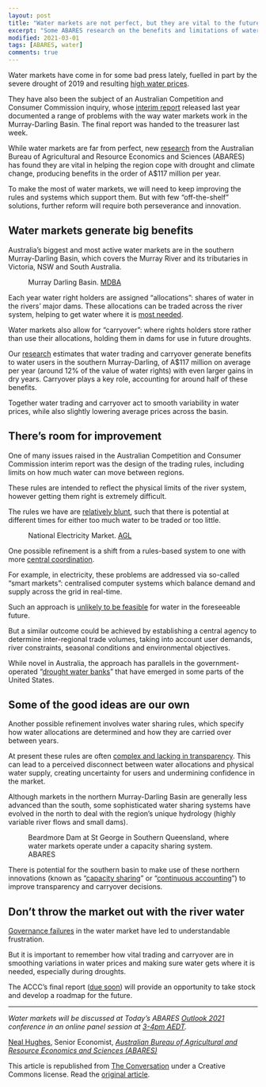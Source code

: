 ```yaml
---
layout: post
title: "Water markets are not perfect, but they are vital to the future of the Murray-Darling Basin"
excerpt: "Some ABARES research on the benefits and limitations of water markets"
modified: 2021-03-01
tags: [ABARES, water]
comments: true
---
```

<p>Water markets have come in for some bad press lately, fuelled in part by the severe drought of 2019 and resulting <a href="https://theconversation.com/drought-and-climate-change-are-driving-high-water-prices-in-the-murray-darling-basin-119993">high water prices</a>.</p>
 
<p>They have also been the subject of an Australian Competition and Consumer Commission inquiry, whose <a href="https://www.accc.gov.au/focus-areas/inquiries-ongoing/murray-darling-basin-water-markets-inquiry/interim-report">interim report</a> released last year documented a range of problems with the way water markets work in the Murray-Darling Basin. The final report was handed to the treasurer last week.</p>

<p>While water markets are far from perfect, new <a href="https://www.agriculture.gov.au/abares/research-topics/working-papers/model-spatial-inter-temporal-water-trade-southern-mdb">research</a> from the Australian Bureau of Agricultural and Resource Economics and Sciences (ABARES) has found they are vital in helping the region cope with drought and climate change, producing benefits in the order of A$117 million per year. </p>

<p>To make the most of water markets, we will need to keep improving the rules and systems which support them. But with few “off-the-shelf” solutions, further reform will require both perseverance and innovation.</p>

<h2>Water markets generate big benefits</h2>

<p>Australia’s biggest and most active water markets are in the southern Murray-Darling Basin, which covers the Murray River and its tributaries in Victoria, NSW and South Australia. </p>

<figure class="align-right zoomable">
            <a href="https://images.theconversation.com/files/386839/original/file-20210228-15-fit7fn.jpg?ixlib=rb-1.1.0&amp;q=45&amp;auto=format&amp;w=1000&amp;fit=clip"><img alt="" src="https://images.theconversation.com/files/386839/original/file-20210228-15-fit7fn.jpg?ixlib=rb-1.1.0&amp;q=45&amp;auto=format&amp;w=237&amp;fit=clip" srcset="https://images.theconversation.com/files/386839/original/file-20210228-15-fit7fn.jpg?ixlib=rb-1.1.0&amp;q=45&amp;auto=format&amp;w=600&amp;h=972&amp;fit=crop&amp;dpr=1 600w, https://images.theconversation.com/files/386839/original/file-20210228-15-fit7fn.jpg?ixlib=rb-1.1.0&amp;q=30&amp;auto=format&amp;w=600&amp;h=972&amp;fit=crop&amp;dpr=2 1200w, https://images.theconversation.com/files/386839/original/file-20210228-15-fit7fn.jpg?ixlib=rb-1.1.0&amp;q=15&amp;auto=format&amp;w=600&amp;h=972&amp;fit=crop&amp;dpr=3 1800w, https://images.theconversation.com/files/386839/original/file-20210228-15-fit7fn.jpg?ixlib=rb-1.1.0&amp;q=45&amp;auto=format&amp;w=754&amp;h=1221&amp;fit=crop&amp;dpr=1 754w, https://images.theconversation.com/files/386839/original/file-20210228-15-fit7fn.jpg?ixlib=rb-1.1.0&amp;q=30&amp;auto=format&amp;w=754&amp;h=1221&amp;fit=crop&amp;dpr=2 1508w, https://images.theconversation.com/files/386839/original/file-20210228-15-fit7fn.jpg?ixlib=rb-1.1.0&amp;q=15&amp;auto=format&amp;w=754&amp;h=1221&amp;fit=crop&amp;dpr=3 2262w" sizes="(min-width: 1466px) 754px, (max-width: 599px) 100vw, (min-width: 600px) 600px, 237px"></a>
            <figcaption>
              <span class="caption">Murray Darling Basin.</span>
              <span class="attribution"><a class="source" href="https://www.mdba.gov.au/water-management/managing-water/water-markets-trade">MDBA</a></span>
            </figcaption>
          </figure>

<p>Each year water right holders are assigned “allocations”: shares of  water in the rivers’ major dams. These allocations can be traded across the river system, helping to get water where it is <a href="http://www.agriculture.gov.au/abares/publications/insights/snapshot-of-australian-water-markets#australian--water-markets-why-where-who-and-how">most needed</a>.</p>

<p>Water markets also allow for “carryover”: where rights holders store rather than use their allocations, holding them in dams for use in future droughts. </p>

<p>Our <a href="https://www.agriculture.gov.au/abares/research-topics/working-papers/model-spatial-inter-temporal-water-trade-southern-mdb">research</a> estimates that water trading and carryover generate benefits to water users in the southern Murray-Darling, of A$117 million on average per year (around 12% of the value of water rights) with even larger gains in dry years. Carryover plays a key role, accounting for around half of these benefits. </p>

<p>Together water trading and carryover act to smooth variability in water prices, while also slightly lowering average prices across the basin. </p>

<h2>There’s room for improvement</h2>

<p>One of many issues raised in the Australian Competition and Consumer Commission interim report was the design of the trading rules, including limits on how much water can move between regions. </p>

<p>These rules are intended to reflect the physical limits of the river system, however getting them right is extremely difficult. </p>

<p>The rules we have are <a href="https://www.accc.gov.au/focus-areas/inquiries-ongoing/murray-darling-basin-water-markets-inquiry/interim-report">relatively blunt</a>, such that there is potential at different times for either too much water to be traded or too little.</p>

<figure class="align-right zoomable">
            <a href="https://images.theconversation.com/files/386836/original/file-20210228-13-1jggh3f.jpg?ixlib=rb-1.1.0&amp;q=45&amp;auto=format&amp;w=1000&amp;fit=clip"><img alt="" src="https://images.theconversation.com/files/386836/original/file-20210228-13-1jggh3f.jpg?ixlib=rb-1.1.0&amp;q=45&amp;auto=format&amp;w=237&amp;fit=clip" srcset="https://images.theconversation.com/files/386836/original/file-20210228-13-1jggh3f.jpg?ixlib=rb-1.1.0&amp;q=45&amp;auto=format&amp;w=600&amp;h=970&amp;fit=crop&amp;dpr=1 600w, https://images.theconversation.com/files/386836/original/file-20210228-13-1jggh3f.jpg?ixlib=rb-1.1.0&amp;q=30&amp;auto=format&amp;w=600&amp;h=970&amp;fit=crop&amp;dpr=2 1200w, https://images.theconversation.com/files/386836/original/file-20210228-13-1jggh3f.jpg?ixlib=rb-1.1.0&amp;q=15&amp;auto=format&amp;w=600&amp;h=970&amp;fit=crop&amp;dpr=3 1800w, https://images.theconversation.com/files/386836/original/file-20210228-13-1jggh3f.jpg?ixlib=rb-1.1.0&amp;q=45&amp;auto=format&amp;w=754&amp;h=1218&amp;fit=crop&amp;dpr=1 754w, https://images.theconversation.com/files/386836/original/file-20210228-13-1jggh3f.jpg?ixlib=rb-1.1.0&amp;q=30&amp;auto=format&amp;w=754&amp;h=1218&amp;fit=crop&amp;dpr=2 1508w, https://images.theconversation.com/files/386836/original/file-20210228-13-1jggh3f.jpg?ixlib=rb-1.1.0&amp;q=15&amp;auto=format&amp;w=754&amp;h=1218&amp;fit=crop&amp;dpr=3 2262w" sizes="(min-width: 1466px) 754px, (max-width: 599px) 100vw, (min-width: 600px) 600px, 237px"></a>
            <figcaption>
              <span class="caption">National Electricity Market.</span>
              <span class="attribution"><a class="source" href="https://thehub.agl.com.au/articles/2019/05/explainer-the-national-electricity-market">AGL</a></span>
            </figcaption>
          </figure>

<p>One possible refinement is a shift from a rules-based system to one with more  <a href="https://www.accc.gov.au/system/files/ABARES.pdf">central coordination</a>.</p>

<p>For example, in electricity, these problems are addressed via so-called “smart markets”: centralised computer systems which balance demand and supply across the grid in real-time. </p>

<p>Such an approach is <a href="https://www.accc.gov.au/system/files/ABARES.pdf">unlikely to be feasible</a> for water in the foreseeable future. </p>

<p>But a similar outcome could be achieved by establishing a central agency to determine inter-regional trade volumes, taking into account user demands, river constraints, seasonal conditions and environmental objectives. </p>

<p>While novel in Australia, the approach has parallels in the government-operated “<a href="https://www.innovations.harvard.edu/california-drought-water-bank">drought water banks</a>” that have emerged in some parts of the United States.</p>

<h2>Some of the good ideas are our own</h2>

<p>Another possible refinement involves water sharing rules, which specify how water allocations are determined and how they are carried over between years. </p>

<p>At present these rules are often <a href="https://www.accc.gov.au/system/files/ABARES.pdf">complex and lacking in transparency</a>. This can lead to a perceived disconnect between water allocations and physical water supply, creating uncertainty for users and undermining confidence in the market.</p>

<p>Although markets in the northern Murray-Darling Basin are generally less advanced than the south, some sophisticated water sharing systems have evolved in the north to deal with the region’s unique hydrology (highly variable river flows and small dams).</p>

<figure class="align-center ">
            <img alt="" src="https://images.theconversation.com/files/386895/original/file-20210301-23-3ixon4.jpg?ixlib=rb-1.1.0&amp;q=45&amp;auto=format&amp;w=754&amp;fit=clip" srcset="https://images.theconversation.com/files/386895/original/file-20210301-23-3ixon4.jpg?ixlib=rb-1.1.0&amp;q=45&amp;auto=format&amp;w=600&amp;h=323&amp;fit=crop&amp;dpr=1 600w, https://images.theconversation.com/files/386895/original/file-20210301-23-3ixon4.jpg?ixlib=rb-1.1.0&amp;q=30&amp;auto=format&amp;w=600&amp;h=323&amp;fit=crop&amp;dpr=2 1200w, https://images.theconversation.com/files/386895/original/file-20210301-23-3ixon4.jpg?ixlib=rb-1.1.0&amp;q=15&amp;auto=format&amp;w=600&amp;h=323&amp;fit=crop&amp;dpr=3 1800w, https://images.theconversation.com/files/386895/original/file-20210301-23-3ixon4.jpg?ixlib=rb-1.1.0&amp;q=45&amp;auto=format&amp;w=754&amp;h=406&amp;fit=crop&amp;dpr=1 754w, https://images.theconversation.com/files/386895/original/file-20210301-23-3ixon4.jpg?ixlib=rb-1.1.0&amp;q=30&amp;auto=format&amp;w=754&amp;h=406&amp;fit=crop&amp;dpr=2 1508w, https://images.theconversation.com/files/386895/original/file-20210301-23-3ixon4.jpg?ixlib=rb-1.1.0&amp;q=15&amp;auto=format&amp;w=754&amp;h=406&amp;fit=crop&amp;dpr=3 2262w" sizes="(min-width: 1466px) 754px, (max-width: 599px) 100vw, (min-width: 600px) 600px, 237px">
            <figcaption>
              <span class="caption">Beardmore Dam at St George in Southern Queensland, where water markets operate under a capacity sharing system.</span>
              <span class="attribution"><span class="source">ABARES</span></span>
            </figcaption>
          </figure>

<p>There is potential for the southern basin to make use of these northern innovations (known as “<a href="https://daff.ent.sirsidynix.net.au/client/en_AU/search/asset/1027337/1">capacity sharing</a>” or “<a href="https://daff.ent.sirsidynix.net.au/client/en_AU/search/asset/1027337/1">continuous accounting</a>”) to improve transparency and carryover decisions.</p>

<h2>Don’t throw the market out with the river water</h2>

<p><a href="https://www.accc.gov.au/focus-areas/inquiries-ongoing/murray-darling-basin-water-markets-inquiry/interim-report">Governance failures</a> in the water market have led to understandable frustration. </p>

<p>But it is important to remember how vital trading and carryover are in smoothing variations in water prices and making sure water gets where it is needed, especially during droughts.</p>

<p>The ACCC’s final report (<a href="https://www.accc.gov.au/focus-areas/inquiries-ongoing/murray-darling-basin-water-markets-inquiry/final-report">due soon</a>) will provide an opportunity to take stock and develop a roadmap for the future.</p>

<hr>

<p><em>Water markets will be discussed at Today’s ABARES <a href="https://www.agriculture.gov.au/abares/outlook">Outlook 2021</a> conference in an online panel session at <a href="https://www.agriculture.gov.au/abares/outlook/program">3-4pm AEDT</a>.</em><!-- Below is The Conversation's page counter tag. Please DO NOT REMOVE. --><img src="https://counter.theconversation.com/content/155880/count.gif?distributor=republish-lightbox-basic" alt="The Conversation" width="1" height="1" style="border: none !important; box-shadow: none !important; margin: 0 !important; max-height: 1px !important; max-width: 1px !important; min-height: 1px !important; min-width: 1px !important; opacity: 0 !important; outline: none !important; padding: 0 !important; text-shadow: none !important" /><!-- End of code. If you don't see any code above, please get new code from the Advanced tab after you click the republish button. The page counter does not collect any personal data. More info: https://theconversation.com/republishing-guidelines --></p>

<p><span><a href="https://theconversation.com/profiles/neal-hughes-360453">Neal Hughes</a>, Senior Economist, <em><a href="https://theconversation.com/institutions/australian-bureau-of-agricultural-and-resource-economics-and-sciences-abares-3697">Australian Bureau of Agricultural and Resource Economics and Sciences (ABARES)</a></em></span></p>

<p>This article is republished from <a href="https://theconversation.com">The Conversation</a> under a Creative Commons license. Read the <a href="https://theconversation.com/water-markets-are-not-perfect-but-vital-to-the-future-of-the-murray-darling-basin-155880">original article</a>.</p>



